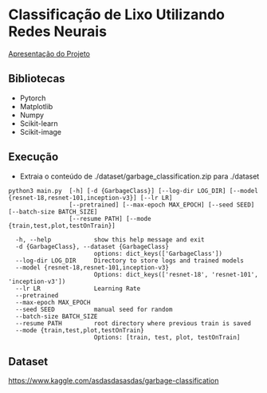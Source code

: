 # Classificação de Lixo Utilizando Redes Neurais

[Apresentação do Projeto](https://youtu.be/_cj_H7Y2MQ8)

## Bibliotecas

- Pytorch
- Matplotlib
- Numpy
- Scikit-learn
- Scikit-image

## Execução

- Extraia o conteúdo de ./dataset/garbage_classification.zip para ./dataset

```
python3 main.py  [-h] [-d {GarbageClass}] [--log-dir LOG_DIR] [--model {resnet-18,resnet-101,inception-v3}] [--lr LR]
                 [--pretrained] [--max-epoch MAX_EPOCH] [--seed SEED] [--batch-size BATCH_SIZE]
                 [--resume PATH] [--mode {train,test,plot,testOnTrain}]

  -h, --help            show this help message and exit
  -d {GarbageClass}, --dataset {GarbageClass}
                        options: dict_keys(['GarbageClass'])
  --log-dir LOG_DIR     Directory to store logs and trained models
  --model {resnet-18,resnet-101,inception-v3}
                        Options: dict_keys(['resnet-18', 'resnet-101', 'inception-v3'])
  --lr LR               Learning Rate
  --pretrained
  --max-epoch MAX_EPOCH
  --seed SEED           manual seed for random
  --batch-size BATCH_SIZE
  --resume PATH         root directory where previous train is saved
  --mode {train,test,plot,testOnTrain}
                        Options: [train, test, plot, testOnTrain]
```

## Dataset

https://www.kaggle.com/asdasdasasdas/garbage-classification

